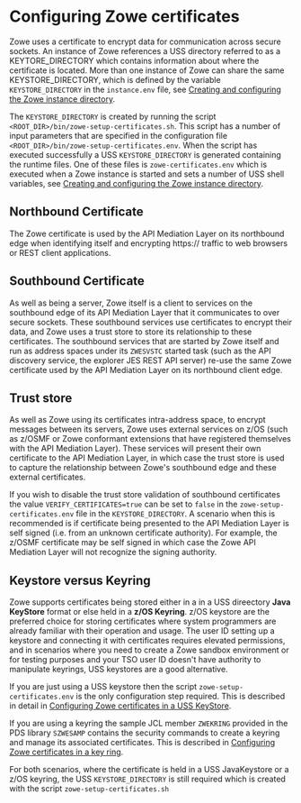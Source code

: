 # Configuring Zowe certificates 

Zowe uses a certificate to encrypt data for communication across secure sockets. An instance of Zowe references a USS directory referred to as a KEYTORE_DIRECTORY which contains information about where the certificate is located.  More than one instance of Zowe can share the same KEYSTORE_DIRECTORY, which is defined by the variable `KEYSTORE_DIRECTORY` in the `instance.env` file, see [Creating and configuring the Zowe instance directory](./configure-instance-directory.md).  

The `KEYSTORE_DIRECTORY` is created by running the script `<ROOT_DIR>/bin/zowe-setup-certificates.sh`.  This script has a number of input parameters that are specified in the configuration file `<ROOT_DIR>/bin/zowe-setup-certificates.env`.  When the script has executed successfully a USS `KEYSTORE_DIRECTORY` is generated containing the runtime files.  One of these files is `zowe-certificates.env` which is executed when a Zowe instance is started and sets a number of USS shell variables, see [Creating and configuring the Zowe instance directory](../user-guide/configure-instance-directory.md#keystore-configuration).	

## Northbound Certificate

The Zowe certificate is used by the API Mediation Layer on its northbound edge when identifying itself and encrypting https:// traffic to web browsers or REST client applications.  

## Southbound Certificate

As well as being a server, Zowe itself is a client to services on the southbound edge of its API Mediation Layer that it communicates to over secure sockets.  These southbound services use certificates to encrypt their data, and Zowe uses a trust store to store its relationship to these certificates.  The southbound services that are started by Zowe itself and run as address spaces under its `ZWESVSTC` started task (such as the API discovery service, the explorer JES REST API server) re-use the same Zowe certificate used by the API Mediation Layer on its northbound client edge.  

## Trust store

As well as Zowe using its certificates intra-address space,  to encrypt messages between its servers, Zowe uses external services on z/OS (such as z/OSMF or Zowe conformant extensions that have registered themselves with the API Mediation Layer).  These services will present their own certificate to the API Mediation Layer, in which case the trust store is used to capture the relationship between Zowe's southbound edge and these external certificates.  

If you wish to disable the trust store validation of southbound certificates the value `VERIFY_CERTIFICATES=true` can be set to `false` in the `zowe-setup-certificates.env` file in the `KEYSTORE_DIRECTORY`.  A scenario when this is recommended is if certificate being presented to the API Mediation Layer is self signed (i.e. from an unknown certificate authority).  For example, the z/OSMF certificate may be self signed in which case the Zowe API Mediation Layer will not recognize the signing authority.  


<!--
<img src="../images/common/zowe-ssl.png" alt="Zowe SSL" width="700px"/> 
-->

## Keystore versus Keyring

Zowe supports certificates being stored either in a in a USS direectory **Java KeyStore** format or else held in a **z/OS Keyring**.  z/OS keystore are the preferred choice for storing certificates where system programmers are already familiar with their operation and usage.  The user ID setting up a keystore and connecting it with certificates requires elevated permissions, and in scenarios where you need to create a Zowe sandbox environment or for testing purposes and your TSO user ID doesn't have authority to manipulate keyrings, USS keystores are a good alternative.  

If you are just using a USS keystore then the script `zowe-setup-certificates.env` is the only configuration step required.  This is described in detail in [Configuring Zowe certificates in a USS KeyStore](./configure-certificates-keystore.md).

If you are using a keyring the sample JCL member `ZWEKRING` provided in the PDS library `SZWESAMP` contains the security commands to create a keyring and manage its associated certificates. This is described in [Configuring Zowe certificates in a key ring](./configure-certificates-keyring.md).  

For both scenarios, where the certificate is held in a USS JavaKeystore or a z/OS keyring, the USS `KEYSTORE_DIRECTORY` is still required which is created with the script `zowe-setup-certificates.sh`  


